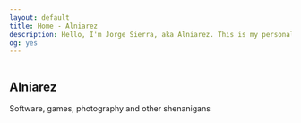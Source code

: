 ```yaml
---
layout: default
title: Home - Alniarez
description: Hello, I'm Jorge Sierra, aka Alniarez. This is my personal website showcasing my games, software projects and other random shenanigans.
og: yes
---
```

<div class="flex column" >
    <section>
        <h1 class="font-title">Alniarez</h1>
        <p>Software, games, photography and other shenanigans</p>
    </section>
<section class="grid center">
    <a class="font-super-big" href="https://www.instagram.com/alniarez/"><i class="fab fa-instagram"></i></a>
    <a class="font-super-big" href="https://twitter.com/Alniarez"><i class="fab fa-twitter-square"></i></a>
    <a class="font-super-big" href="https://github.com/alniarez"><i class="fab fa-github"></i></a>
</section>
</div>

